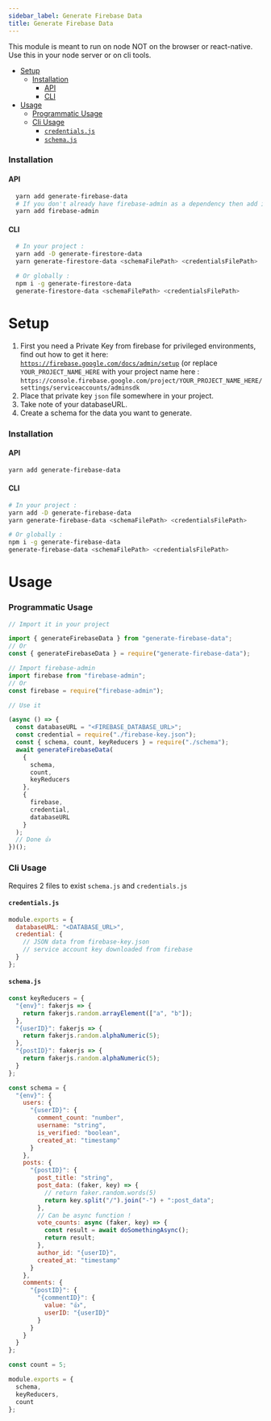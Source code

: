 ```yaml
---
sidebar_label: Generate Firebase Data
title: Generate Firebase Data
---
```


This module is meant to run on node NOT on the browser or react-native.  
Use this in your node server or on cli tools.

- [Setup](#setup)
    - [Installation](#installation-1)
      - [API](#api-1)
      - [CLI](#cli-1)
- [Usage](#usage)
    - [Programmatic Usage](#programmatic-usage)
    - [Cli Usage](#cli-usage)
      - [`credentials.js`](#credentialsjs)
      - [`schema.js`](#schemajs)

### Installation

#### API

```bash
  yarn add generate-firebase-data
  # If you don't already have firebase-admin as a dependency then add it too
  yarn add firebase-admin
```

#### CLI

```bash
  # In your project :
  yarn add -D generate-firestore-data
  yarn generate-firestore-data <schemaFilePath> <credentialsFilePath>

  # Or globally :
  npm i -g generate-firestore-data
  generate-firestore-data <schemaFilePath> <credentialsFilePath>
```

# Setup

1. First you need a Private Key from firebase for privileged environments, find out how to get it here: [`https://firebase.google.com/docs/admin/setup`](https://firebase.google.com/docs/admin/setup) \(or replace `YOUR_PROJECT_NAME_HERE` with your project name here : `https://console.firebase.google.com/project/YOUR_PROJECT_NAME_HERE/settings/serviceaccounts/adminsdk`
2. Place that private key `json` file somewhere in your project.
3. Take note of your databaseURL.
4. Create a schema for the data you want to generate.

### Installation

#### API

```bash
yarn add generate-firebase-data
```

#### CLI

```bash
# In your project :
yarn add -D generate-firebase-data
yarn generate-firebase-data <schemaFilePath> <credentialsFilePath>

# Or globally :
npm i -g generate-firebase-data
generate-firebase-data <schemaFilePath> <credentialsFilePath>
```

# Usage

### Programmatic Usage

```jsx
// Import it in your project

import { generateFirebaseData } from "generate-firebase-data";
// Or
const { generateFirebaseData } = require("generate-firebase-data");

// Import firebase-admin
import firebase from "firebase-admin";
// Or
const firebase = require("firebase-admin");

// Use it

(async () => {
  const databaseURL = "<FIREBASE_DATABASE_URL>";
  const credential = require("./firebase-key.json");
  const { schema, count, keyReducers } = require("./schema");
  await generateFirebaseData(
    {
      schema,
      count,
      keyReducers
    },
    {
      firebase,
      credential,
      databaseURL
    }
  );
  // Done 👍
})();
```

>

### Cli Usage

Requires 2 files to exist `schema.js` and `credentials.js`

#### `credentials.js`

```javascript
module.exports = {
  databaseURL: "<DATABASE_URL>",
  credential: {
    // JSON data from firebase-key.json
    // service account key downloaded from firebase
  }
};
```

#### `schema.js`

```javascript
const keyReducers = {
  "{env}": fakerjs => {
    return fakerjs.random.arrayElement(["a", "b"]);
  },
  "{userID}": fakerjs => {
    return fakerjs.random.alphaNumeric(5);
  },
  "{postID}": fakerjs => {
    return fakerjs.random.alphaNumeric(5);
  }
};

const schema = {
  "{env}": {
    users: {
      "{userID}": {
        comment_count: "number",
        username: "string",
        is_verified: "boolean",
        created_at: "timestamp"
      }
    },
    posts: {
      "{postID}": {
        post_title: "string",
        post_data: (faker, key) => {
          // return faker.random.words(5)
          return key.split("/").join("-") + ":post_data";
        },
        // Can be async function !
        vote_counts: async (faker, key) => {
          const result = await doSomethingAsync();
          return result;
        },
        author_id: "{userID}",
        created_at: "timestamp"
      }
    },
    comments: {
      "{postID}": {
        "{commentID}": {
          value: "👍",
          userID: "{userID}"
        }
      }
    }
  }
};

const count = 5;

module.exports = {
  schema,
  keyReducers,
  count
};
```
